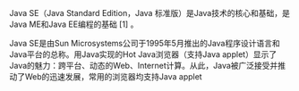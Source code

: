 Java SE（Java Standard Edition，Java 标准版）是Java技术的核心和基础，是Java ME和Java EE编程的基础 [1]  。

Java SE是由Sun Microsystems公司于1995年5月推出的Java程序设计语言和Java平台的总称。用Java实现的Hot Java浏览器（支持Java applet）显示了Java的魅力：跨平台、动态的Web、Internet计算。从此，Java被广泛接受并推动了Web的迅速发展，常用的浏览器均支持Java applet